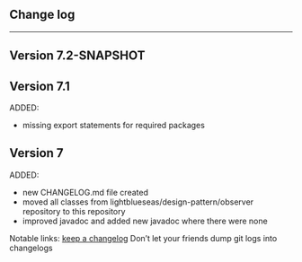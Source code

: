 ## Change log
----------------------

Version 7.2-SNAPSHOT
-------------


Version 7.1
-------------

ADDED:

- missing export statements for required packages

Version 7
-------------

ADDED:

- new CHANGELOG.md file created
- moved all classes from lightblueseas/design-pattern/observer repository to this repository
- improved javadoc and added new javadoc where there were none

Notable links:
[keep a changelog](http://keepachangelog.com/en/1.0.0/) Don’t let your friends dump git logs into changelogs

